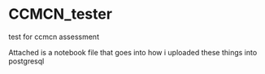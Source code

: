 # CCMCN_tester
test for ccmcn assessment

Attached is a notebook file that goes into how i uploaded these things into postgresql
